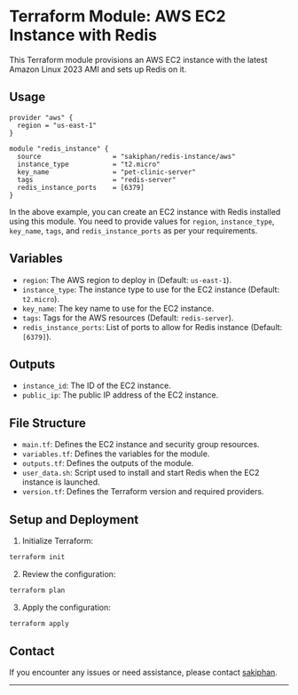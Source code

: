 
# Terraform Module: AWS EC2 Instance with Redis

This Terraform module provisions an AWS EC2 instance with the latest Amazon Linux 2023 AMI and sets up Redis on it.

## Usage

```hcl
provider "aws" {
  region = "us-east-1"
}

module "redis_instance" {
  source                  = "sakiphan/redis-instance/aws"
  instance_type           = "t2.micro"
  key_name                = "pet-clinic-server"
  tags                    = "redis-server"
  redis_instance_ports    = [6379]
}
```

In the above example, you can create an EC2 instance with Redis installed using this module. You need to provide values for `region`, `instance_type`, `key_name`, `tags`, and `redis_instance_ports` as per your requirements.

## Variables

- `region`: The AWS region to deploy in (Default: `us-east-1`).
- `instance_type`: The instance type to use for the EC2 instance (Default: `t2.micro`).
- `key_name`: The key name to use for the EC2 instance.
- `tags`: Tags for the AWS resources (Default: `redis-server`).
- `redis_instance_ports`: List of ports to allow for Redis instance (Default: `[6379]`).

## Outputs

- `instance_id`: The ID of the EC2 instance.
- `public_ip`: The public IP address of the EC2 instance.

## File Structure

- `main.tf`: Defines the EC2 instance and security group resources.
- `variables.tf`: Defines the variables for the module.
- `outputs.tf`: Defines the outputs of the module.
- `user_data.sh`: Script used to install and start Redis when the EC2 instance is launched.
- `version.tf`: Defines the Terraform version and required providers.

## Setup and Deployment

1. Initialize Terraform:

```bash
terraform init
```

2. Review the configuration:

```bash
terraform plan
```

3. Apply the configuration:

```bash
terraform apply
```

## Contact

If you encounter any issues or need assistance, please contact [sakiphan](https://github.com/sakiphan).

---
